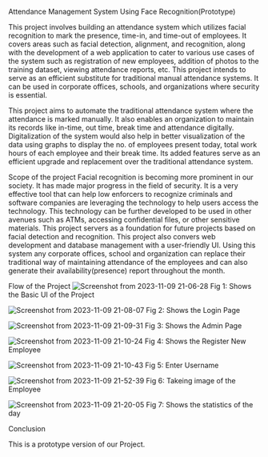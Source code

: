 Attendance Management System Using Face Recognition(Prototype)

This project involves building an attendance system which utilizes facial recognition to mark the presence, time-in, and time-out of employees. It covers areas such as facial detection, alignment, and recognition, along with the development of a web application to cater to various use cases of the system such as registration of new employees, addition of photos to the training dataset, viewing attendance reports, etc. This project intends to serve as an efficient substitute for traditional manual attendance systems. It can be used in corporate offices, schools, and organizations where security is essential.

This project aims to automate the traditional attendance system where the attendance is marked manually. It also enables an organization to maintain its records like in-time, out time, break time and attendance digitally. Digitalization of the system would also help in better visualization of the data using graphs to display the no. of employees present today, total work hours of each employee and their break time. Its added features serve as an efficient upgrade and replacement over the traditional attendance system.

Scope of the project
Facial recognition is becoming more prominent in our society. It has made major progress in the field of security. It is a very effective tool that can help low enforcers to recognize criminals and software companies are leveraging the technology to help users access the technology. This technology can be further developed to be used in other avenues such as ATMs, accessing confidential files, or other sensitive materials. This project servers as a foundation for future projects based on facial detection and recognition. This project also convers web development and database management with a user-friendly UI. Using this system any corporate offices, school and organization can replace their traditional way of maintaining attendance of the employees and can also generate their availability(presence) report throughout the month.

Flow of the Project
![Screenshot from 2023-11-09 21-06-28](https://github.com/princedalmet/Automatic-Attendance-System-By-face-recognition/assets/99526815/e7308986-22ee-487f-af77-7faaf4308011)
Fig 1: Shows the Basic UI of the Project

![Screenshot from 2023-11-09 21-08-07](https://github.com/princedalmet/Automatic-Attendance-System-By-face-recognition/assets/99526815/9be66294-8f4d-4d5d-8948-a31b679575e3)
Fig 2: Shows the Login Page 

![Screenshot from 2023-11-09 21-09-31](https://github.com/princedalmet/Automatic-Attendance-System-By-face-recognition/assets/99526815/3bf6b1cd-95af-4529-ad5d-ade733f083a2)
Fig 3: Shows the Admin Page

![Screenshot from 2023-11-09 21-10-24](https://github.com/princedalmet/Automatic-Attendance-System-By-face-recognition/assets/99526815/b9d2738a-49fc-4d7e-b7c7-d671eb88fa48)
Fig 4: Shows the Register New Employee

![Screenshot from 2023-11-09 21-10-43](https://github.com/princedalmet/Automatic-Attendance-System-By-face-recognition/assets/99526815/511e28e4-c81f-4019-a1c4-c59ac351158e)
Fig 5: Enter Username

![Screenshot from 2023-11-09 21-52-39](https://github.com/princedalmet/Automatic-Attendance-System-By-face-recognition/assets/99526815/9eeb6f3c-c905-40f1-a994-0d2a48538f68)
Fig 6: Takeing image of the Employee

![Screenshot from 2023-11-09 21-20-05](https://github.com/princedalmet/Automatic-Attendance-System-By-face-recognition/assets/99526815/43c6e970-5e0c-494c-b902-6f758f033386)
Fig 7: Shows the statistics of the day


Conclusion

This is a prototype version of our Project.
